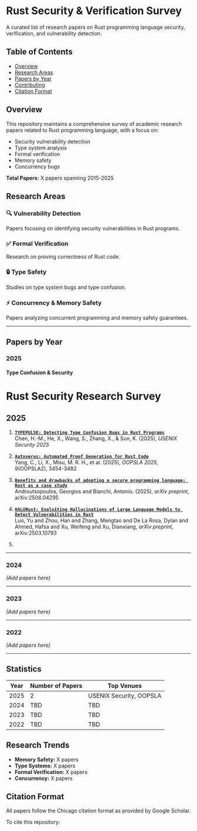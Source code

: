 # Rust Security & Verification Survey

A curated list of research papers on Rust programming language security, verification, and vulnerability detection.

## Table of Contents
- [Overview](#overview)
- [Research Areas](#research-areas)
- [Papers by Year](#papers-by-year)
- [Contributing](#contributing)
- [Citation Format](#citation-format)

## Overview

This repository maintains a comprehensive survey of academic research papers related to Rust programming language, with a focus on:
- Security vulnerability detection
- Type system analysis
- Formal verification
- Memory safety
- Concurrency bugs

**Total Papers:** X papers spanning 2015-2025

## Research Areas

### 🔍 Vulnerability Detection
Papers focusing on identifying security vulnerabilities in Rust programs.

### ✅ Formal Verification
Research on proving correctness of Rust code.

### 🔒 Type Safety
Studies on type system bugs and type confusion.

### ⚡ Concurrency & Memory Safety
Papers analyzing concurrent programming and memory safety guarantees.

---

## Papers by Year

### 2025

#### Type Confusion & Security

# Rust Security Research Survey

## 2025

1. **[`TYPEPULSE: Detecting Type Confusion Bugs in Rust Programs`](https://www.usenix.org/conference/usenixsecurity25/presentation/chen-hung-mao)**  
   Chen, H.-M., He, X., Wang, S., Zhang, X., & Sun, K. (2025), *USENIX Security 2025*  
   

2. **[`Autoverus: Automated Proof Generation for Rust Code`](https://dl.acm.org/doi/pdf/10.1145/3763174)**  
   Yang, C., Li, X., Misu, M. R. H., et al. (2025),  *OOPSLA 2025*, 9(OOPSLA2), 3454-3482  

3. **[`Benefits and drawbacks of adopting a secure programming language: Rust as a case study`](https://arxiv.org/pdf/2506.15648)**  
   Androutsopoulos, Georgios and Bianchi, Antonio. (2025), *arXiv preprint*, arXiv:2508.04295

4. **[`HALURust: Exploiting Hallucinations of Large Language Models to Detect Vulnerabilities in Rust`](https://arxiv.org/pdf/2503.10793)**  
   Luo, Yu and Zhou, Han and Zhang, Mengtao and De La Rosa, Dylan and Ahmed, Hafsa and Xu, Weifeng and Xu, Dianxiang, *arXiv preprint*, arXiv:2503.10793

5. 

---

### 2024

*(Add papers here)*

---

### 2023

*(Add papers here)*

---

### 2022

*(Add papers here)*

---

## Statistics

| Year | Number of Papers | Top Venues |
|------|------------------|------------|
| 2025 | 2 | USENIX Security, OOPSLA |
| 2024 | TBD | TBD |
| 2023 | TBD | TBD |
| 2022 | TBD | TBD |

## Research Trends

- **Memory Safety:** X papers
- **Type Systems:** X papers
- **Formal Verification:** X papers
- **Concurrency:** X papers

## Citation Format

All papers follow the Chicago citation format as provided by Google Scholar.

To cite this repository:
```bibtex
